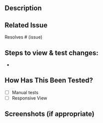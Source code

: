 ## Description

<!--- Describe your changes in detail -->

## Related Issue

Resolves # (issue)

## Steps to view & test changes:

- 

## How Has This Been Tested?

- [ ] Manual tests
- [ ] Responsive View

## Screenshots (if appropriate)
